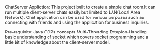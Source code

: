 ChatServer Appliction:
This project built to create a simple chat room.It can run multiple client-server chats easily but limited to LAN(Local Area Network). 
Chat application can be used for various purposes such as connecting with friends and using the application for business inquiries.

Pre-requisite:
Java OOPs concepts
Multi-Threading 
Extepion-Handling
basic understanding of socket which covers socket programming and a little bit of knowledge about the client-server model.


  

